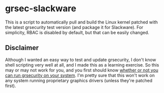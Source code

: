 grsec-slackware
===============
This is a script to automatically pull and build the Linux kernel patched with the latest grsecurity test version (and package it for Slackware). For simplicity, RBAC is disabled by default, but that can be easily changed.

Disclaimer
----------
Although I wanted an easy way to test and update grsecurity, I don't know shell scripting very well at all, and I made this as a learning exercise. So this may or may not work for you, and you first should know [whether or not you can run grsecurity on your system](https://en.wikibooks.org/wiki/Grsecurity). I'm pretty sure that this won't work on any system running proprietary graphics drivers (unless they're patched first).

